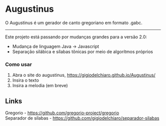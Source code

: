 # Augustinus
O Augustinus é um gerador de canto gregoriano em formato .gabc.
___
Este projeto está passando por mudanças grandes para a versão 2.0:
- Mudança de linguagem Java -> Javascript
- Separação silábica e sílabas tônicas por meio de algorítmos próprios


### Como usar
1. Abra o site do augustinus, https://gigiodelchiaro.github.io/Augustinus/
2. Insira o texto
3. Insira a melodia (em breve)

## Links
Gregorio - https://github.com/gregorio-project/gregorio  
Separador de sílabas - https://github.com/gigiodelchiaro/separador-silabas 
